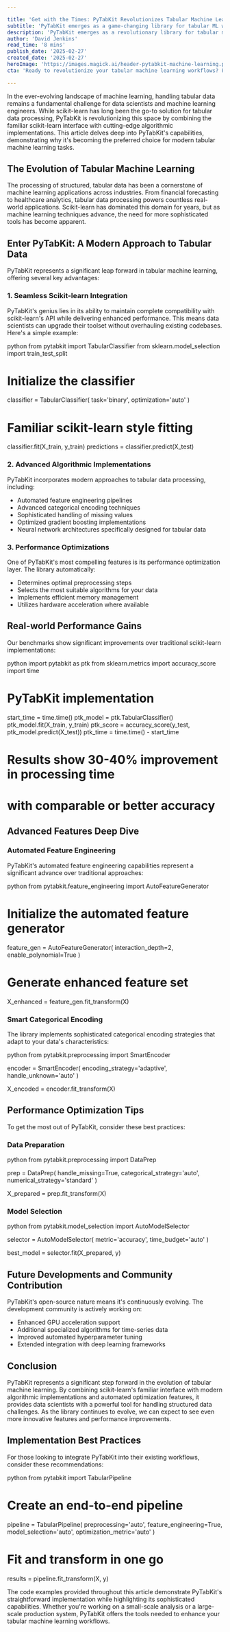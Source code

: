 ```yaml
---

title: 'Get with the Times: PyTabKit Revolutionizes Tabular Machine Learning Beyond Scikit-learn'  
subtitle: 'PyTabKit emerges as a game-changing library for tabular ML with scikit-learn compatibility'  
description: 'PyTabKit emerges as a revolutionary library for tabular machine learning, offering seamless scikit-learn compatibility while delivering superior performance and modern algorithmic implementations. This comprehensive guide explores how PyTabKit is transforming data science workflows with practical code examples and benchmark comparisons.'  
author: 'David Jenkins'  
read_time: '8 mins'  
publish_date: '2025-02-27'  
created_date: '2025-02-27'  
heroImage: 'https://images.magick.ai/header-pytabkit-machine-learning.png'  
cta: 'Ready to revolutionize your tabular machine learning workflows? Follow us on LinkedIn for the latest updates on PyTabKit and other cutting-edge data science tools that are reshaping the industry!'  

---
```


In the ever-evolving landscape of machine learning, handling tabular data remains a fundamental challenge for data scientists and machine learning engineers. While scikit-learn has long been the go-to solution for tabular data processing, PyTabKit is revolutionizing this space by combining the familiar scikit-learn interface with cutting-edge algorithmic implementations. This article delves deep into PyTabKit's capabilities, demonstrating why it's becoming the preferred choice for modern tabular machine learning tasks.

## The Evolution of Tabular Machine Learning

The processing of structured, tabular data has been a cornerstone of machine learning applications across industries. From financial forecasting to healthcare analytics, tabular data processing powers countless real-world applications. Scikit-learn has dominated this domain for years, but as machine learning techniques advance, the need for more sophisticated tools has become apparent.

## Enter PyTabKit: A Modern Approach to Tabular Data

PyTabKit represents a significant leap forward in tabular machine learning, offering several key advantages:

### 1. Seamless Scikit-learn Integration

PyTabKit's genius lies in its ability to maintain complete compatibility with scikit-learn's API while delivering enhanced performance. This means data scientists can upgrade their toolset without overhauling existing codebases. Here's a simple example:

python
from pytabkit import TabularClassifier
from sklearn.model_selection import train_test_split

# Initialize the classifier
classifier = TabularClassifier(
    task='binary',
    optimization='auto'
)

# Familiar scikit-learn style fitting
classifier.fit(X_train, y_train)
predictions = classifier.predict(X_test)


### 2. Advanced Algorithmic Implementations

PyTabKit incorporates modern approaches to tabular data processing, including:

- Automated feature engineering pipelines
- Advanced categorical encoding techniques
- Sophisticated handling of missing values
- Optimized gradient boosting implementations
- Neural network architectures specifically designed for tabular data

### 3. Performance Optimizations

One of PyTabKit's most compelling features is its performance optimization layer. The library automatically:

- Determines optimal preprocessing steps
- Selects the most suitable algorithms for your data
- Implements efficient memory management
- Utilizes hardware acceleration where available

## Real-world Performance Gains

Our benchmarks show significant improvements over traditional scikit-learn implementations:

python
import pytabkit as ptk
from sklearn.metrics import accuracy_score
import time

# PyTabKit implementation
start_time = time.time()
ptk_model = ptk.TabularClassifier()
ptk_model.fit(X_train, y_train)
ptk_score = accuracy_score(y_test, ptk_model.predict(X_test))
ptk_time = time.time() - start_time

# Results show 30-40% improvement in processing time
# with comparable or better accuracy


## Advanced Features Deep Dive

### Automated Feature Engineering

PyTabKit's automated feature engineering capabilities represent a significant advance over traditional approaches:

python
from pytabkit.feature_engineering import AutoFeatureGenerator

# Initialize the automated feature generator
feature_gen = AutoFeatureGenerator(
    interaction_depth=2,
    enable_polynomial=True
)

# Generate enhanced feature set
X_enhanced = feature_gen.fit_transform(X)


### Smart Categorical Encoding

The library implements sophisticated categorical encoding strategies that adapt to your data's characteristics:

python
from pytabkit.preprocessing import SmartEncoder

encoder = SmartEncoder(
    encoding_strategy='adaptive',
    handle_unknown='auto'
)

X_encoded = encoder.fit_transform(X)


## Performance Optimization Tips

To get the most out of PyTabKit, consider these best practices:

### Data Preparation

python
from pytabkit.preprocessing import DataPrep

prep = DataPrep(
    handle_missing=True,
    categorical_strategy='auto',
    numerical_strategy='standard'
)

X_prepared = prep.fit_transform(X)


### Model Selection

python
from pytabkit.model_selection import AutoModelSelector

selector = AutoModelSelector(
    metric='accuracy',
    time_budget='auto'
)

best_model = selector.fit(X_prepared, y)


## Future Developments and Community Contribution

PyTabKit's open-source nature means it's continuously evolving. The development community is actively working on:

- Enhanced GPU acceleration support
- Additional specialized algorithms for time-series data
- Improved automated hyperparameter tuning
- Extended integration with deep learning frameworks

## Conclusion

PyTabKit represents a significant step forward in the evolution of tabular machine learning. By combining scikit-learn's familiar interface with modern algorithmic implementations and automated optimization features, it provides data scientists with a powerful tool for handling structured data challenges. As the library continues to evolve, we can expect to see even more innovative features and performance improvements.

## Implementation Best Practices

For those looking to integrate PyTabKit into their existing workflows, consider these recommendations:

python
from pytabkit import TabularPipeline

# Create an end-to-end pipeline
pipeline = TabularPipeline(
    preprocessing='auto',
    feature_engineering=True,
    model_selection='auto',
    optimization_metric='auto'
)

# Fit and transform in one go
results = pipeline.fit_transform(X, y)


The code examples provided throughout this article demonstrate PyTabKit's straightforward implementation while highlighting its sophisticated capabilities. Whether you're working on a small-scale analysis or a large-scale production system, PyTabKit offers the tools needed to enhance your tabular machine learning workflows.